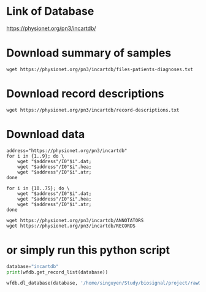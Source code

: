 # Link of Database
https://physionet.org/pn3/incartdb/

# Download summary of samples
`wget https://physionet.org/pn3/incartdb/files-patients-diagnoses.txt`

# Download record descriptions
`wget https://physionet.org/pn3/incartdb/record-descriptions.txt`

# Download data
```SHELL
address="https://physionet.org/pn3/incartdb"
for i in {1..9}; do \
	wget "$address"/I0"$i".dat;
	wget "$address"/I0"$i".hea;
	wget "$address"/I0"$i".atr;
done

for i in {10..75}; do \
	wget "$address"/I0"$i".dat;
	wget "$address"/I0"$i".hea;
	wget "$address"/I0"$i".atr;
done

wget https://physionet.org/pn3/incartdb/ANNOTATORS
wget https://physionet.org/pn3/incartdb/RECORDS
```

# or simply run this python script
```python
database="incartdb"
print(wfdb.get_record_list(database))

wfdb.dl_database(database, '/home/singuyen/Study/biosignal/project/rawData')
```
